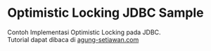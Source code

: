 Optimistic Locking JDBC Sample
==============================
Contoh Implementasi Optimistic Locking pada JDBC.  
Tutorial dapat dibaca di [agung-setiawan.com](http://agung-setiawan.com/implementasi-optimistic-locking-jdbc/ "Agung Setiawan")